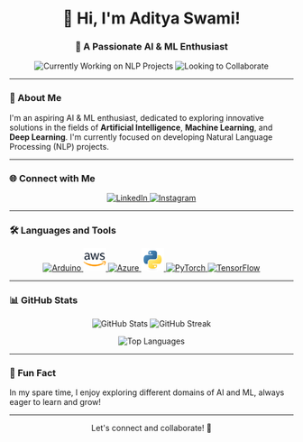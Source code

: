 <h1 align="center">👋 Hi, I'm Aditya Swami!</h1>
<h3 align="center">🚀 A Passionate AI & ML Enthusiast</h3>

<p align="center">
  <img src="https://img.shields.io/badge/Currently-Working%20on-NLP%20Projects-blue" alt="Currently Working on NLP Projects" />
  <img src="https://img.shields.io/badge/Looking-to-Collaborate-🤝-green" alt="Looking to Collaborate" />
</p>

---

### 🔭 About Me
I'm an aspiring AI & ML enthusiast, dedicated to exploring innovative solutions in the fields of **Artificial Intelligence**, **Machine Learning**, and **Deep Learning**. I'm currently focused on developing Natural Language Processing (NLP) projects.

---

### 🌐 Connect with Me
<p align="center">
  <a href="https://linkedin.com/in/aditya-swami-b35957262" target="_blank">
    <img src="https://raw.githubusercontent.com/rahuldkjain/github-profile-readme-generator/master/src/images/icons/Social/linked-in-alt.svg" alt="LinkedIn" width="40" height="40"/>
  </a>
  <a href="https://instagram.com/adi__1021" target="_blank">
    <img src="https://raw.githubusercontent.com/rahuldkjain/github-profile-readme-generator/master/src/images/icons/Social/instagram.svg" alt="Instagram" width="40" height="40"/>
  </a>
</p>

---

### 🛠️ Languages and Tools
<p align="center">
  <a href="https://www.arduino.cc/" target="_blank" rel="noreferrer">
    <img src="https://cdn.worldvectorlogo.com/logos/arduino-1.svg" alt="Arduino" width="40" height="40"/>
  </a>
  <a href="https://aws.amazon.com" target="_blank" rel="noreferrer">
    <img src="https://raw.githubusercontent.com/devicons/devicon/master/icons/amazonwebservices/amazonwebservices-original-wordmark.svg" alt="AWS" width="40" height="40"/>
  </a>
  <a href="https://azure.microsoft.com/en-in/" target="_blank" rel="noreferrer">
    <img src="https://www.vectorlogo.zone/logos/microsoft_azure/microsoft_azure-icon.svg" alt="Azure" width="40" height="40"/>
  </a>
  <a href="https://www.python.org" target="_blank" rel="noreferrer">
    <img src="https://raw.githubusercontent.com/devicons/devicon/master/icons/python/python-original.svg" alt="Python" width="40" height="40"/>
  </a>
  <a href="https://pytorch.org/" target="_blank" rel="noreferrer">
    <img src="https://www.vectorlogo.zone/logos/pytorch/pytorch-icon.svg" alt="PyTorch" width="40" height="40"/>
  </a>
  <a href="https://www.tensorflow.org" target="_blank" rel="noreferrer">
    <img src="https://www.vectorlogo.zone/logos/tensorflow/tensorflow-icon.svg" alt="TensorFlow" width="40" height="40"/>
  </a>
  <!-- Add other tools as needed -->
</p>

---

### 📊 GitHub Stats
<p align="center">
  <img src="https://github-readme-stats.vercel.app/api?username=adityaswami05&show_icons=true&locale=en" alt="GitHub Stats" />
  <img src="https://github-readme-streak-stats.herokuapp.com/?user=adityaswami05" alt="GitHub Streak" />
</p>

<p align="center">
  <img src="https://github-readme-stats.vercel.app/api/top-langs?username=adityaswami05&show_icons=true&locale=en&layout=compact" alt="Top Languages" />
</p>

---

### 💬 Fun Fact
In my spare time, I enjoy exploring different domains of AI and ML, always eager to learn and grow!

---

<p align="center">Let's connect and collaborate! 🌟</p>
